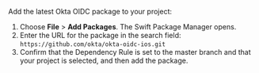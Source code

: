 Add the latest Okta OIDC package to your project:

1. Choose **File** > **Add Packages**. The Swift Package Manager opens.
1. Enter the URL for the package in the search field:
`https://github.com/okta/okta-oidc-ios.git`
1. Confirm that the Dependency Rule is set to the master branch and that your project is selected, and then add the package.
